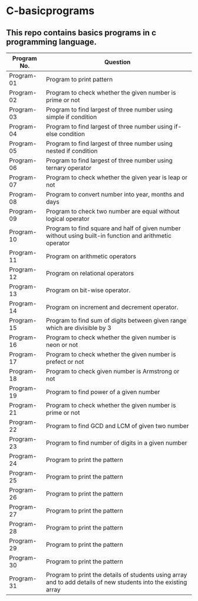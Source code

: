 # C-basicprograms
## This repo contains basics programs in c programming language.
| Program No.| Question |
| ------- | ------ |
| Program-01 | Program to print pattern  |
| Program-02 | Program to check whether the given number is prime or not |
| Program-03 | Program to find largest of three number using simple if condition |
| Program-04 | Program to find largest of three number using if-else condition |
| Program-05 | Program to find largest of three number using nested if condition |
| Program-06 | Program to find largest of three number using ternary operator |
| Program-07 | Program to check whether the given year is leap or not |
| Program-08 | Program to convert number into year, months and days |
| Program-09 | Program to check two number are equal without logical operator |
| Program-10 | Program to find square and half of given number without using built-in function and arithmetic operator|
| Program-11 | Program on arithmetic operators |
| Program-12 | Program on relational operators |
| Program-13 | Program on bit-wise operator. |
| Program-14 | Program on increment and decrement operator. |
| Program-15 | Program to find sum of digits between given range which are divisible by 3  |
| Program-16 | Program to check whether the given number is neon or not |
| Program-17 | Program to check whether the given number is prefect or not |
| Program-18 | Program to check given number is Armstrong or not |
| Program-19 | Program to find power of a given number |
| Program-21 | Program to check whether the given number is prime or not |
| Program-22 | Program to find GCD and LCM of given two number |
| Program-23 | Program to find number of digits in a given number |
| Program-24 | Program to print the pattern |
| Program-25 | Program to print the pattern |
| Program-26 | Program to print the pattern |
| Program-27 | Program to print the pattern |
| Program-28 | Program to print the pattern |
| Program-29 | Program to print the pattern |
| Program-30 | Program to print the pattern |
| Program-31 | Program to print the details of students using array and to add details of new students into the existing array |
